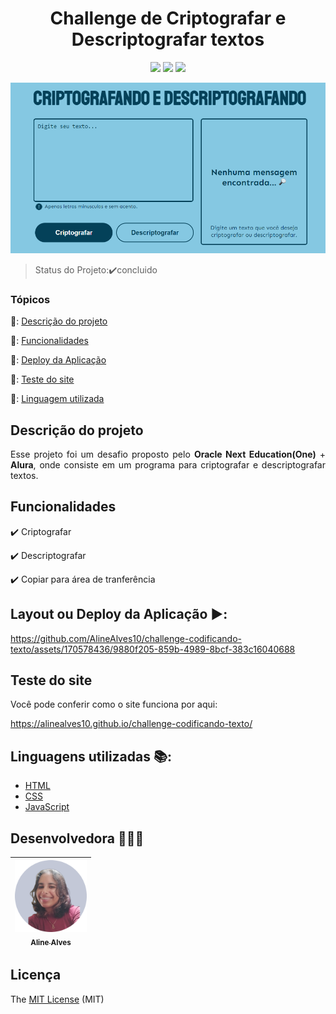 <h1 align="center">Challenge de Criptografar e Descriptografar textos</h1> 

<p align="center">
  <img src="https://img.shields.io/badge/JavaScript-F7DF1E?style=for-the-badge&logo=javascript&logoColor=black"/>
  <img src="https://img.shields.io/badge/CSS3-1572B6?style=for-the-badge&logo=css3&logoColor=white"/>
  <img src="https://img.shields.io/badge/HTML5-E34F26?style=for-the-badge&logo=html5&logoColor=white"/>
</p>

<img src="img/site sem footer.png" />


> Status do Projeto:✔️concluido

### Tópicos

🔹: [Descrição do projeto](#descrição-do-projeto)

🔹: [Funcionalidades](#funcionalidades)

🔹: [Deploy da Aplicação](#deploy-da-aplicação-▶️)

🔹: [Teste do site](#teste-do-site)

🔹: [Linguagem utilizada](#linguagens-utilizadas-📚)

## Descrição do projeto

<p align="justify">
  Esse projeto foi um desafio proposto pelo <strong>Oracle Next Education(One)</strong> + <strong>Alura</strong>, onde consiste em um programa para criptografar e descriptografar textos. 
</p>

## Funcionalidades

✔️ Criptografar

✔️ Descriptografar

✔️ Copiar para área de tranferência

## Layout ou Deploy da Aplicação ▶️:

https://github.com/AlineAlves10/challenge-codificando-texto/assets/170578436/9880f205-859b-4989-8bcf-383c16040688


## Teste do site

<p>Você pode conferir como o site funciona por aqui: </p>

https://alinealves10.github.io/challenge-codificando-texto/


## Linguagens utilizadas 📚:

- [HTML](https://developer.mozilla.org/pt-BR/docs/Web/HTML)
- [CSS](https://developer.mozilla.org/pt-BR/docs/Web/CSS)
- [JavaScript](https://developer.mozilla.org/pt-BR/docs/Web/JavaScript)


## Desenvolvedora 👩🏽‍💻


| [<img src="img/foto.png" width=115><br><sub>Aline Alves</sub>](https://github.com/AlineAlves10) | 
| :-------------------------------------------------------------------------------------------------------------------------------------------------------------------------------------: |

## Licença

The [MIT License]() (MIT)

 
